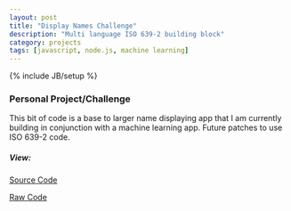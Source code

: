 ```yaml
---
layout: post
title: "Display Names Challenge"
description: "Multi language ISO 639-2 building block"
category: projects 
tags: [javascript, node.js, machine learning]
---
```

{% include JB/setup %}

### Personal Project/Challenge

This bit of code is a base to larger name displaying app that 
I am currently building in conjunction with a machine learning app.
Future patches to use ISO 639-2 code.

##### View:

[Source Code](https://github.com/isaacdozier/display-names)

[Raw Code](https://raw.githubusercontent.com/isaacdozier/display-names/master/src.js)